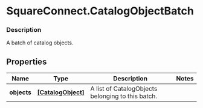# SquareConnect.CatalogObjectBatch

### Description

A batch of catalog objects.

## Properties
Name | Type | Description | Notes
------------ | ------------- | ------------- | -------------
**objects** | [**[CatalogObject]**](CatalogObject.md) | A list of CatalogObjects belonging to this batch. | 


